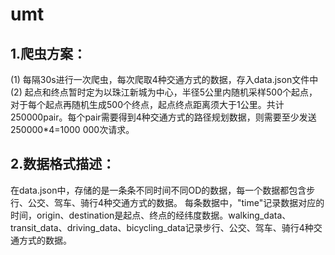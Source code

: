 # umt
## 1.爬虫方案：
   (1) 每隔30s进行一次爬虫，每次爬取4种交通方式的数据，存入data.json文件中
   (2) 起点和终点暂时定为以珠江新城为中心，半径5公里内随机采样500个起点，对于每个起点再随机生成500个终点，起点终点距离须大于1公里。共计250000pair。每个pair需要得到4种交通方式的路径规划数据，则需要至少发送250000*4=1000 000次请求。
## 2.数据格式描述：
  在data.json中，存储的是一条条不同时间不同OD的数据，每一个数据都包含步行、公交、驾车、骑行4种交通方式的数据。
  每条数据中，"time"记录数据对应的时间，origin、destination是起点、终点的经纬度数据。walking_data、transit_data、driving_data、bicycling_data记录步行、公交、驾车、骑行4种交通方式的数据。
